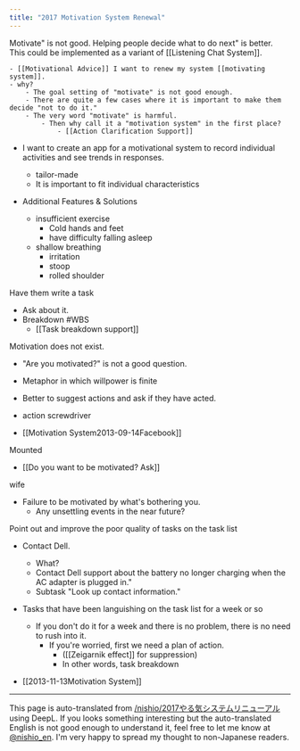 ```yaml
---
title: "2017 Motivation System Renewal"
---
```


Motivate" is not good. Helping people decide what to do next" is better. This could be implemented as a variant of [[Listening Chat System]].

    - [[Motivational Advice]] I want to renew my system [[motivating system]].
    - why?
        - The goal setting of "motivate" is not good enough.
        - There are quite a few cases where it is important to make them decide "not to do it."
        - The very word "motivate" is harmful.
            - Then why call it a "motivation system" in the first place?
                - [[Action Clarification Support]]
- I want to create an app for a motivational system to record individual activities and see trends in responses.
    - tailor-made
    - It is important to fit individual characteristics

- Additional Features & Solutions
    - insufficient exercise
        - Cold hands and feet
        - have difficulty falling asleep
    - shallow breathing
        - irritation
        - stoop
        - rolled shoulder

Have them write a task
- Ask about it.
- Breakdown #WBS
    - [[Task breakdown support]]

Motivation does not exist.
- "Are you motivated?" is not a good question.
- Metaphor in which willpower is finite
- Better to suggest actions and ask if they have acted.
- action screwdriver

- [[Motivation System2013-09-14Facebook]]

Mounted
- [[Do you want to be motivated? Ask]]

wife
- Failure to be motivated by what's bothering you.
    - Any unsettling events in the near future?

Point out and improve the poor quality of tasks on the task list
- Contact Dell.
    - What?
    - Contact Dell support about the battery no longer charging when the AC adapter is plugged in."
    - Subtask "Look up contact information."
- Tasks that have been languishing on the task list for a week or so
    - If you don't do it for a week and there is no problem, there is no need to rush into it.
        - If you're worried, first we need a plan of action.
            - ([[Zeigarnik effect]] for suppression)
            - In other words, task breakdown

- [[2013-11-13Motivation System]]
---
This page is auto-translated from [/nishio/2017やる気システムリニューアル](https://scrapbox.io/nishio/2017やる気システムリニューアル) using DeepL. If you looks something interesting but the auto-translated English is not good enough to understand it, feel free to let me know at [@nishio_en](https://twitter.com/nishio_en). I'm very happy to spread my thought to non-Japanese readers.